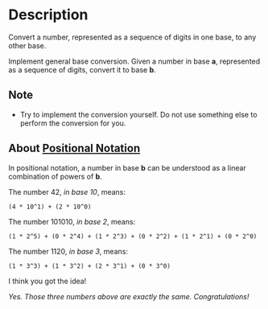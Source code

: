 # Description

Convert a number, represented as a sequence of digits in one base, to any other base.

Implement general base conversion.
Given a number in base **a**, represented as a sequence of digits, convert it to base **b**.

## Note

- Try to implement the conversion yourself.
  Do not use something else to perform the conversion for you.

## About [Positional Notation][positional-notation]

In positional notation, a number in base **b** can be understood as a linear combination of powers of **b**.

The number 42, _in base 10_, means:

`(4 * 10^1) + (2 * 10^0)`

The number 101010, _in base 2_, means:

`(1 * 2^5) + (0 * 2^4) + (1 * 2^3) + (0 * 2^2) + (1 * 2^1) + (0 * 2^0)`

The number 1120, _in base 3_, means:

`(1 * 3^3) + (1 * 3^2) + (2 * 3^1) + (0 * 3^0)`

I think you got the idea!

_Yes. Those three numbers above are exactly the same. Congratulations!_

[positional-notation]: https://en.wikipedia.org/wiki/Positional_notation
